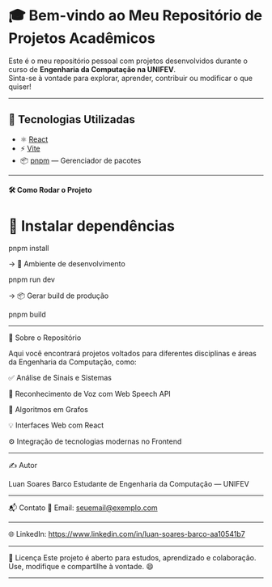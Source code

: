 # 🎓 Bem-vindo ao Meu Repositório de Projetos Acadêmicos

Este é o meu repositório pessoal com projetos desenvolvidos durante o curso de **Engenharia da Computação na UNIFEV**.  
Sinta-se à vontade para explorar, aprender, contribuir ou modificar o que quiser!

---

## 🚀 Tecnologias Utilizadas

- ⚛️ [React](https://reactjs.org/)
- ⚡ [Vite](https://vitejs.dev/)
- 📦 [pnpm](https://pnpm.io/) — Gerenciador de pacotes

---

#### 🛠️ Como Rodar o Projeto ####


# 🔧 Instalar dependências #

pnpm install


-> 🧪 Ambiente de desenvolvimento

pnpm run dev


-> 📦 Gerar build de produção

pnpm build

---

📁 Sobre o Repositório

Aqui você encontrará projetos voltados para diferentes disciplinas e áreas da Engenharia da Computação, como:

✅ Análise de Sinais e Sistemas

🧠 Reconhecimento de Voz com Web Speech API

🔗 Algoritmos em Grafos

💡 Interfaces Web com React

⚙️ Integração de tecnologias modernas no Frontend

---

✍️ Autor

Luan Soares Barco
Estudante de Engenharia da Computação — UNIFEV

---

📬 Contato
📧 Email: seuemail@exemplo.com

---

🌐 LinkedIn: https://www.linkedin.com/in/luan-soares-barco-aa10541b7

---

📜 Licença
Este projeto é aberto para estudos, aprendizado e colaboração.
Use, modifique e compartilhe à vontade. 😄

---